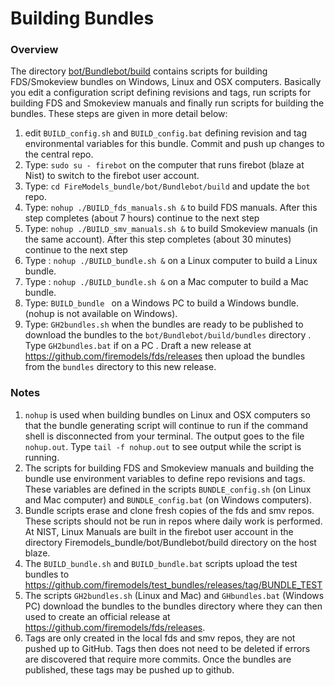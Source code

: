 
#  Building Bundles

### Overview

The directory [bot/Bundlebot/build](https://github.com/firemodels/bot/tree/master/Bundlebot/build) contains scripts for building FDS/Smokeview bundles on Windows, Linux and OSX computers. Basically you edit a configuration script defining revisions and tags, run scripts for building FDS and Smokeview manuals and finally run scripts for building the bundles.  These steps are given in more detail below: 

   1. edit `BUILD_config.sh` and `BUILD_config.bat` defining revision and tag environmental variables for this bundle.  Commit and push up changes to the central repo.
   2. Type: `sudo su - firebot` on the computer that runs firebot (blaze at Nist) to switch to the firebot user account.
   3. Type: `cd FireModels_bundle/bot/Bundlebot/build` and update the `bot` repo.
   4. Type: `nohup ./BUILD_fds_manuals.sh &` to build FDS manuals.  After this step completes (about 7 hours) continue to the next step
   5. Type: `nohup ./BUILD_smv_manuals.sh &` to build Smokeview manuals (in the same account). After this step completes (about 30 minutes) continue to the next step
   6. Type : `nohup ./BUILD_bundle.sh &` on a Linux computer to build a Linux bundle.
   7. Type : `nohup ./BUILD_bundle.sh &` on a Mac computer to build a Mac bundle.
   8. Type: `BUILD_bundle ` on a Windows PC to build a Windows bundle. (nohup is not available on Windows).
   9. Type: `GH2bundles.sh` when the bundles are ready to be published to download the bundles to the `bot/Bundlebot/build/bundles` directory .  Type `GH2bundles.bat` if on a PC . Draft a new release at https://github.com/firemodels/fds/releases then upload the bundles from the `bundles` directory to this new release.

### Notes
      
1. `nohup` is used when building bundles on Linux and OSX computers so that the bundle generating script will continue to run if the command shell is disconnected from your terminal.  The output goes to the file `nohup.out`. Type `tail -f nohup.out` to see  output while the script is running.
2. The scripts for building FDS and Smokeview manuals and building the bundle use environment variables to define repo revisions and tags.  These variables are defined in the scripts `BUNDLE_config.sh` (on Linux and Mac computer) and `BUNDLE_config.bat` (on Windows computers).
3. Bundle scripts erase and clone fresh copies of the fds and smv repos. These scripts should not be run in repos where daily work is performed.   At NIST, Linux Manuals are built in the firebot user account in the directory Firemodels_bundle/bot/Bundlebot/build directory on the host blaze.
4. The `BUILD_bundle.sh` and `BUILD_bundle.bat` scripts upload the test bundles to https://github.com/firemodels/test_bundles/releases/tag/BUNDLE_TEST
5. The scripts `GH2bundles.sh` (Linux and Mac) and `GHbundles.bat` (Windows PC) download the bundles to the bundles directory where they can then used to create an official release at https://github.com/firemodels/fds/releases.
6. Tags are only created in the local fds and smv repos, they are not pushed up to GitHub. Tags then does not need to be deleted if errors are discovered that require more commits. Once the bundles are published, these tags may be pushed up to github.


